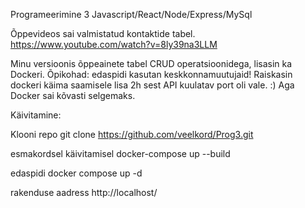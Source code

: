 Programeerimine 3 Javascript/React/Node/Express/MySql

Õppevideos sai valmistatud kontaktide tabel. https://www.youtube.com/watch?v=8ly39na3LLM

Minu versioonis õppeainete tabel CRUD operatsioonidega, lisasin ka Dockeri.
Õpikohad: edaspidi kasutan keskkonnamuutujaid! Raiskasin dockeri käima saamisele lisa 2h sest API kuulatav port oli vale. :) Aga Docker sai kõvasti selgemaks.

Käivitamine:

Klooni repo
git clone https://github.com/veelkord/Prog3.git

esmakordsel käivitamisel
docker-compose up --build

edaspidi
docker compose up -d

rakenduse aadress
http://localhost/
